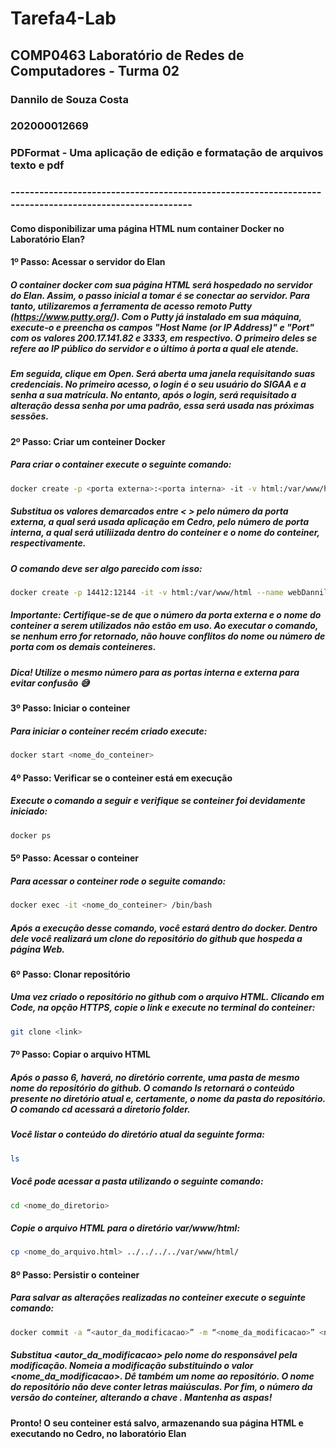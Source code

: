 # Tarefa4-Lab

##  COMP0463 Laboratório de Redes de Computadores - Turma 02

### Dannilo de Souza Costa
### 202000012669
### PDFormat - Uma aplicação de edição e formatação de arquivos texto e pdf
### -------------------------------------------------------------------------------------------------------

#### Como disponibilizar uma página HTML num container Docker no Laboratório Elan?

#### 1º Passo: Acessar o servidor do Elan
##### O container docker com sua página HTML será hospedado no servidor do Elan. Assim, o passo inicial a tomar é se conectar ao servidor. Para tanto, utilizaremos a ferramenta de acesso remoto Putty (https://www.putty.org/). Com o Putty já instalado em sua máquina, execute-o e preencha os campos "Host Name (or IP Address)" e "Port" com os valores 200.17.141.82 e 3333, em respectivo. O primeiro deles se refere ao IP público do servidor e o último à porta a qual ele atende.
##### Em seguida, clique em Open. Será aberta uma janela requisitando suas credenciais. No primeiro acesso, o login é o seu usuário do SIGAA e a senha a sua matrícula. No entanto, após o login, será requisitado a alteração dessa senha por uma padrão, essa será usada nas próximas sessões.


#### 2º Passo: Criar um conteiner Docker
##### Para criar o container execute o seguinte comando:
```bash
docker create -p <porta externa>:<porta interna> -it -v html:/var/www/html --name <nome_do_conteiner> python
```
##### Substitua os valores demarcados entre < > pelo número da porta externa, a qual será usada aplicação em Cedro, pelo número de porta interna, a qual será utiliizada dentro do conteiner e o nome do conteiner, respectivamente.
##### O comando deve ser algo parecido com isso:
```bash
docker create -p 14412:12144 -it -v html:/var/www/html --name webDannilo2 python
```

##### Importante: Certifique-se de que o número da porta externa e o nome do conteiner a serem utilizados não estão em uso. Ao executar o comando, se nenhum erro for retornado, não houve conflitos do nome ou número de porta com os demais conteineres.
##### Dica! Utilize o mesmo número para as portas interna e externa para evitar confusão 😅

#### 3º Passo: Iniciar o conteiner
##### Para iniciar o conteiner recém criado execute:
```bash
docker start <nome_do_conteiner>
```

#### 4º Passo: Verificar se o conteiner está em execução
##### Execute o comando a seguir e verifique se conteiner foi devidamente iniciado:
```bash
docker ps
```

#### 5º Passo: Acessar o conteiner
##### Para acessar o conteiner rode o seguite comando:
```bash
docker exec -it <nome_do_conteiner> /bin/bash
```
##### Após a execução desse comando, você estará dentro do docker. Dentro dele você realizará um clone do repositório do github que hospeda a página Web.

#### 6º Passo: Clonar repositório
##### Uma vez criado o repositório no github com o arquivo HTML. Clicando em Code, na opção HTTPS, copie o link e execute no terminal do conteiner:
```bash
git clone <link>
```

#### 7º Passo: Copiar o arquivo HTML
##### Após o passo 6, haverá, no diretório corrente, uma pasta de mesmo nome do repositório do github. O comando ls retornará o conteúdo presente no diretório atual e, certamente, o nome da pasta do repositório. O comando cd <folder> acessará a diretorio folder.
##### Você listar o conteúdo do diretório atual da seguinte forma:
```bash
ls
```
##### Você pode acessar a pasta utilizando o seguinte comando:
```bash
cd <nome_do_diretorio>
```
##### Copie o arquivo HTML para o diretório var/www/html:
```bash
cp <nome_do_arquivo.html> ../../../../var/www/html/
```

#### 8º Passo: Persistir o conteiner
##### Para salvar as alterações realizadas no conteiner execute o seguinte comando:
```bash
docker commit -a “<autor_da_modificacao>” -m “<nome_da_modificacao>” <nome_do_conteiner> <nome_do_repositorio>:<versao>
```
##### Substitua <autor_da_modificacao> pelo nome do responsável pela modificação. Nomeia a modificação substituindo o valor <nome_da_modificacao>. Dê também um nome ao repositório. O nome do repositório não deve conter letras maiúsculas. Por fim, o número da versão do conteiner, alterando a chave <versao>. Mantenha as aspas!
  
#### Pronto! O seu conteiner está salvo, armazenando sua página HTML e executando no Cedro, no laboratório Elan
  
  
